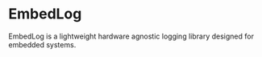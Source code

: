 # EmbedLog
EmbedLog is a lightweight hardware agnostic logging library designed for embedded systems. 
